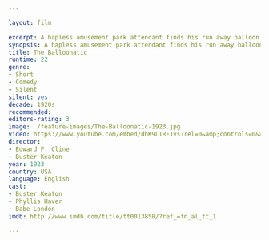 ```yaml
---

layout: film

excerpt: A hapless amusement park attendant finds his run away balloon ride has left him in a strange predicament.
synopsis: A hapless amusement park attendant finds his run away balloon ride has left him in a strange predicament.
title: The Balloonatic
runtime: 22
genre: 
- Short
- Comedy
- Silent
silent: yes
decade: 1920s
recommended: 
editors-rating: 3
image:  /feature-images/The-Balloonatic-1923.jpg  
video: https://www.youtube.com/embed/dhK9LIRF1vs?rel=0&amp;controls=0&amp;showinfo=0
director: 
- Edward F. Cline
- Buster Keaton
year: 1923
country: USA
language: English 
cast:
- Buster Keaton
- Phyllis Haver
- Babe London
imdb: http://www.imdb.com/title/tt0013858/?ref_=fn_al_tt_1

---
```

